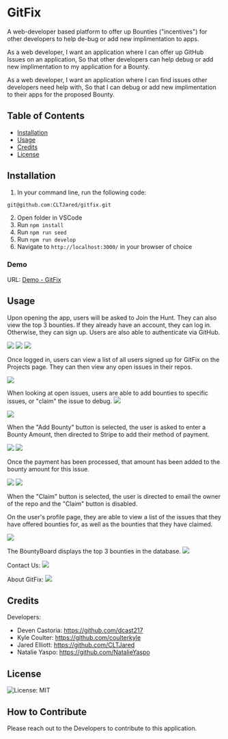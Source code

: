 # GitFix
A web-developer based platform to offer up Bounties ("incentives") for other developers to help de-bug or add new implimentation to apps.

As a web developer,
I want an application where I can offer up GitHub Issues on an application,
So that other developers can help debug or add new implimentation to my application for a Bounty.

As a web developer,
I want an application where I can find issues other developers need help with,
So that I can debug or add new implimentation to their apps for the proposed Bounty.

## Table of Contents

- [Installation](#installation)
- [Usage](#usage)
- [Credits](#credits)
- [License](#license)

## Installation
1. In your command line, run the following code:
```bash
git@github.com:CLTJared/gitfix.git
```
2. Open folder in VSCode
3. Run `npm install`
4. Run `npm run seed`
5. Run `npm run develop`
6. Navigate to `http://localhost:3000/` in your browser of choice

### Demo
URL: [Demo - GitFix](https://gitfix.onrender.com/)

## Usage

Upon opening the app, users will be asked to Join the Hunt.  They can also view the top 3 bounties.
If they already have an account, they can log in.  Otherwise, they can sign up.  Users are also able to authenticate via GitHub.

<img src="./client/public/assets/Screenshot 2024-03-05 at 8.31.19 PM.png">

<img src="./client/public/assets/Screenshot 2024-03-05 at 8.31.11 PM.png">

<img src="./client/public/assets/Screenshot 2024-03-05 at 8.23.09 PM.png">

Once logged in, users can view a list of all users signed up for GitFix on the Projects page.  They can then view any open issues in their repos.

<img src="./client/public/assets/Screenshot 2024-03-05 at 8.17.29 PM.png">

When looking at open issues, users are able to add bounties to specific issues, or "claim" the issue to debug.
<img src="./client/public/assets/Screenshot 2024-03-05 at 8.30.47 PM.png">

<img src="./client/public/assets/Screenshot 2024-03-05 at 8.18.12 PM.png">

When the "Add Bounty" button is selected, the user is asked to enter a Bounty Amount, then directed to Stripe to add their method of payment.

<img src="./client/public/assets/Screenshot 2024-03-05 at 8.18.24 PM.png">

<img src="./client/public/assets/Screenshot 2024-03-05 at 8.18.35 PM.png">

Once the payment has been processed, that amount has been added to the bounty amount for this issue.

<img src="./client/public/assets/Screenshot 2024-03-05 at 8.30.06 PM.png">

<img src="./client/public/assets/Screenshot 2024-03-05 at 8.30.55 PM.png">

When the "Claim" button is selected, the user is directed to email the owner of the repo and the "Claim" button is disabled.

On the user's profile page, they are able to view a list of the issues that they have offered bounties for, as well as the bounties that they have claimed.

<img src="./client/public/assets/Screenshot 2024-03-05 at 8.17.46 PM.png">

The BountyBoard displays the top 3 bounties in the database.
<img src="./client/public/assets/Screenshot 2024-03-05 at 8.17.19 PM.png">

Contact Us:
<img src="./client/public/assets/Screenshot 2024-03-05 at 8.30.21 PM.png">

About GitFix:
<img src="./client/public/assets/Screenshot 2024-03-05 at 8.30.33 PM.png">

## Credits

Developers:
- Deven Castoria: https://github.com/dcast217
- Kyle Coulter: https://github.com/coulterkyle
- Jared Elliott: https://github.com/CLTJared
- Natalie Yaspo: https://github.com/NatalieYaspo

## License

![License: MIT](https://img.shields.io/badge/License-MIT-blue.svg)

## How to Contribute

Please reach out to the Developers to contribute to this application.

